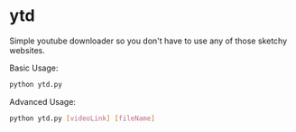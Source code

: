 # ytd
Simple youtube downloader so you don't have to use any of those sketchy websites.

Basic Usage:
```bash
python ytd.py
```

Advanced Usage:
```bash
python ytd.py [videoLink] [fileName]
```

